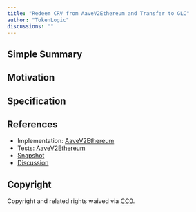 ```yaml
---
title: "Redeem CRV from AaveV2Ethereum and Transfer to GLC"
author: "TokenLogic"
discussions: ""
---
```


## Simple Summary

## Motivation

## Specification

## References

- Implementation: [AaveV2Ethereum](https://github.com/bgd-labs/aave-proposals-v3/blob/main/src/20231123_AaveV2Ethereum_RedeemCRVFromAaveV2EthereumAndTransferToGLC/AaveV2Ethereum_RedeemCRVFromAaveV2EthereumAndTransferToGLC_20231123.sol)
- Tests: [AaveV2Ethereum](https://github.com/bgd-labs/aave-proposals-v3/blob/main/src/20231123_AaveV2Ethereum_RedeemCRVFromAaveV2EthereumAndTransferToGLC/AaveV2Ethereum_RedeemCRVFromAaveV2EthereumAndTransferToGLC_20231123.t.sol)
- [Snapshot](TODO)
- [Discussion](TODO)

## Copyright

Copyright and related rights waived via [CC0](https://creativecommons.org/publicdomain/zero/1.0/).
